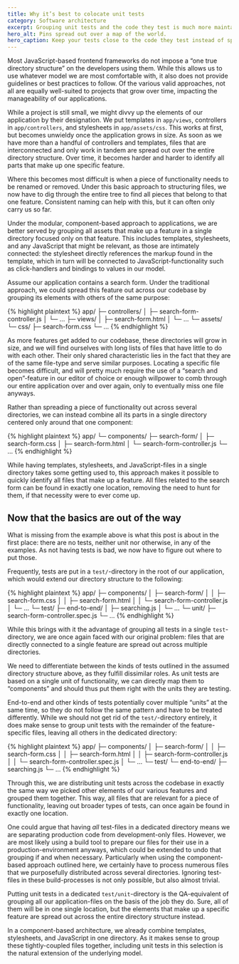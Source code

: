 ```yaml
---
title: Why it’s best to colocate unit tests
category: Software architecture
excerpt: Grouping unit tests and the code they test is much more maintainable than keeping them in separate directories.
hero_alt: Pins spread out over a map of the world.
hero_caption: Keep your tests close to the code they test instead of spreading them out over your codebase.
---
```

Most JavaScript-based frontend frameworks do not impose a “one true directory structure” on the developers using them. While this allows us to use whatever model we are most comfortable with, it also does not provide guidelines or best practices to follow. Of the various valid approaches, not all are equally well-suited to projects that grow over time, impacting the manageability of our applications.

While a project is still small, we might divvy up the elements of our application by their designation. We put templates in `app/views`, controllers in `app/controllers`, and stylesheets in `app/assets/css`. This works at first, but becomes unwieldy once the application grows in size. As soon as we have more than a handful of controllers and templates, files that are interconnected and only work in tandem are spread out over the entire directory structure. Over time, it becomes harder and harder to identify all parts that make up one specific feature.

Where this becomes most difficult is when a piece of functionality needs to be renamed or removed. Under this basic approach to structuring files, we now have to dig through the entire tree to find all pieces that belong to that one feature. Consistent naming can help with this, but it can often only carry us so far.

Under the modular, component-based approach to applications, we are better served by grouping all assets that make up a feature in a single directory focused only on that feature. This includes templates, stylesheets, and any JavaScript that might be relevant, as those are intimately connected: the stylesheet directly references the markup found in the template, which in turn will be connected to JavaScript-functionality such as click-handlers and bindings to values in our model.

Assume our application contains a search form. Under the traditional approach, we could spread this feature out across our codebase by grouping its elements with others of the same purpose:

{% highlight plaintext %}
app/
├─ controllers/
│  ├─ search-form-controller.js
│  └─ …
├─ views/
│  ├─ search-form.html
│  └─ …
└─ assets/
   └─ css/
      ├─ search-form.css
      └─ …
{% endhighlight %}

As more features get added to our codebase, these directories will grow in size, and we will find ourselves with long lists of files that have little to do with each other. Their only shared characteristic lies in the fact that they are of the same file-type and serve similar purposes. Locating a specific file becomes difficult, and will pretty much require the use of a “search and open”-feature in our editor of choice or enough willpower to comb through our entire application over and over again, only to eventually miss one file anyways.

Rather than spreading a piece of functionality out across several directories, we can instead combine all its parts in a single directory centered only around that one component:

{% highlight plaintext %}
app/
└─ components/
   ├─ search-form/
   │  ├─ search-form.css
   │  ├─ search-form.html
   │  └─ search-form-controller.js
   └─ …
{% endhighlight %}

While having templates, stylesheets, and JavaScript-files in a single directory takes some getting used to, this approach makes it possible to quickly identify all files that make up a feature. All files related to the search form can be found in exactly one location, removing the need to hunt for them, if that necessity were to ever come up.

## Now that the basics are out of the way

What is missing from the example above is what this post is about in the first place: there are no tests, neither unit nor otherwise, in any of the examples. As not having tests is bad, we now have to figure out where to put those.

Frequently, tests are put in a `test/`-directory in the root of our application, which would extend our directory structure to the following:

{% highlight plaintext %}
app/
├─ components/
│  ├─ search-form/
│  │  ├─ search-form.css
│  │  ├─ search-form.html
│  │  └─ search-form-controller.js
│  └─ …
└─ test/
   ├─ end-to-end/
   │  ├─ searching.js
   │  └─ …
   └─ unit/
      ├─ search-form-controller.spec.js
      └─ …
{% endhighlight %}

While this brings with it the advantage of grouping all tests in a single `test`-directory, we are once again faced with our original problem: files that are directly connected to a single feature are spread out across multiple directories.

We need to differentiate between the kinds of tests outlined in the assumed directory structure above, as they fulfill dissimilar roles. As unit tests are based on a single unit of functionality, we can directly map them to “components” and should thus put them right with the units they are testing.

End-to-end and other kinds of tests potentially cover multiple “units” at the same time, so they do not follow the same pattern and have to be treated differently. While we should not get rid of the `test/`-directory entirely, it does make sense to group unit tests with the remainder of the feature-specific files, leaving all others in the dedicated directory:

{% highlight plaintext %}
app/
├─ components/
│  ├─ search-form/
│  │  ├─ search-form.css
│  │  ├─ search-form.html
│  │  ├─ search-form-controller.js
│  │  └─ search-form-controller.spec.js
│  └─ …
└─ test/
   └─ end-to-end/
      ├─ searching.js
      └─ …
{% endhighlight %}

Through this, we are distributing unit tests across the codebase in exactly the same way we picked other elements of our various features and grouped them together. This way, all files that are relevant for a piece of functionality, leaving out broader types of tests, can once again be found in exactly one location.

One could argue that having _all_ test-files in a dedicated directory means we are separating production code from development-only files. However, we are most likely using a build tool to prepare our files for their use in a production-environment anyways, which could be extended to undo that grouping if and when necessary. Particularly when using the component-based approach outlined here, we certainly have to process numerous files that we purposefully distributed across several directories. Ignoring test-files in these build-processes is not only possible, but also almost trivial.

Putting unit tests in a dedicated `test/unit`-directory is the QA-equivalent of grouping all our application-files on the basis of the job they do. Sure, all of them will be in one single location, but the elements that make up a specific feature are spread out across the entire directory structure instead.

In a component-based architecture, we already combine templates, stylesheets, and JavaScript in one directory. As it makes sense to group these tightly-coupled files together, including unit tests in this selection is the natural extension of the underlying model.
